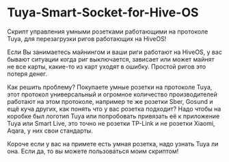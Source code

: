 # Tuya-Smart-Socket-for-Hive-OS

Скрипт управления умными розетками работающими на протоколе Tuya, для перезагрузки ригов работающих на HiveOS!

Если Вы занимаетесь майнингом и ваши риги работают на HiveOS, у вас бывают ситуации когда риг выключается, зависает или может майнят не все карты, какие-то из карт уходят в ошибку. Простой ригов это потеря денег.

Как решить проблему? Покупаете умные розетки на протоколе Tuya, этот протокол универсальный и огромное количество производителей работают на этом протоколе, например те же розетки Sber, Gosund и ещё куча других, как понять что у вас розетка подходит? Надо чтобы на коробке был логотип Tuya или попробовать привязать её к приложение Tuya или Smart Live, это точно не розетки TP-Link и не розетки Xiaomi, Aqara, у них свои стандарты.

Короче если у вас на примете есть умная розетка, надо узнать Tuya ли она. Если да, то вы можете пользоваться моим скриптом!
